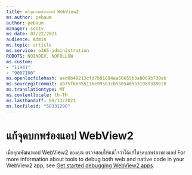 ```yaml
---
title: แก้จุดบกพร่องแอป WebView2
ms.author: pebaum
author: pebaum
manager: scotv
ms.date: 07/22/2021
audience: Admin
ms.topic: article
ms.service: o365-administration
ROBOTS: NOINDEX, NOFOLLOW
ms.custom:
- "11941"
- "9007100"
ms.openlocfilehash: aed0b49213cfd7b81684aa56655b3a8069b739ab
ms.sourcegitcommit: ab75f66355116e995b3cb5505465b31989339e28
ms.translationtype: MT
ms.contentlocale: th-TH
ms.lasthandoff: 08/13/2021
ms.locfileid: "58331290"
---
```

# <a name="debug-webview2-apps"></a>แก้จุดบกพร่องแอป WebView2

เมื่อคุณพัฒนาแอป WebView2 ของคุณ ตรวจสอบให้แน่ใจว่าได้แก้ไขจุดบกพร่องของแอป For more information about tools to debug both web and native code in your WebView2 app, see [Get started debugging WebView2 apps](https://docs.microsoft.com/microsoft-edge/webview2/how-to/debug).